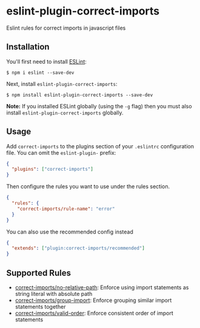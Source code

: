 # eslint-plugin-correct-imports

Eslint rules for correct imports in javascript files

## Installation

You'll first need to install [ESLint](http://eslint.org):

```
$ npm i eslint --save-dev
```

Next, install `eslint-plugin-correct-imports`:

```
$ npm install eslint-plugin-correct-imports --save-dev
```

**Note:** If you installed ESLint globally (using the `-g` flag) then you must also install `eslint-plugin-correct-imports` globally.

## Usage

Add `correct-imports` to the plugins section of your `.eslintrc` configuration file. You can omit the `eslint-plugin-` prefix:

```json
{
  "plugins": ["correct-imports"]
}
```

Then configure the rules you want to use under the rules section.

```json
{
  "rules": {
    "correct-imports/rule-name": "error"
  }
}
```

You can also use the recommended config instead

```json
{
  "extends": ["plugin:correct-imports/recommended"]
}
```

## Supported Rules

- [correct-imports/no-relative-path](docs/rules/no-relative-path.md): Enforce using import statements as string literal with absolute path
- [correct-imports/group-import](docs/rules/group-import.md): Enforce grouping similar import statements together
- [correct-imports/valid-order](docs/rules/valid-order.md): Enforce consistent order of import statements

